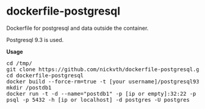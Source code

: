 dockerfile-postgresql
=====================

Dockerfile for postgresql and data outside the container.

Postgresql 9.3 is used.

<b>Usage</b>

<pre>
cd /tmp/
git clone https://github.com/nickvth/dockerfile-postgresql.git 
cd dockerfile-postgresql
docker build --force-rm=true -t [your username]/postgresql93 .
mkdir /postdb1
docker run -t -d --name="postdb1" -p [ip or empty]:32:22 -p [ip or empty]:5432:5432 -v /postdb1/:/var/lib/pgsql/9.3/ [your username]/postgresql93 /usr/bin/supervisord -c /etc/supervisord.conf
psql -p 5432 -h [ip or localhost] -d postgres -U postgres
</pre>

